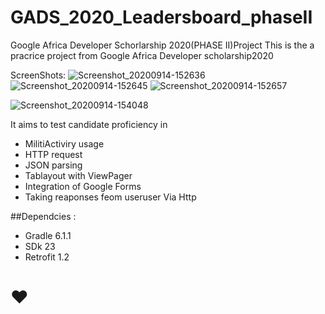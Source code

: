 # GADS_2020_Leadersboard_phaseII
Google Africa Developer Schorlarship 2020(PHASE II)Project
This is the a pracrice project from Google Africa Developer scholarship2020

ScreenShots:
![Screenshot_20200914-152636](https://user-images.githubusercontent.com/64317588/93108005-36a6dd80-f6aa-11ea-8135-f73b07110f26.png)
![Screenshot_20200914-152645](https://user-images.githubusercontent.com/64317588/93108478-be8ce780-f6aa-11ea-84ca-01fcdccee426.png) 
![Screenshot_20200914-152657](https://user-images.githubusercontent.com/64317588/93108814-2e02d700-f6ab-11ea-9ccf-ec892eb7dce7.png)

![Screenshot_20200914-154048](https://user-images.githubusercontent.com/64317588/93109197-a8335b80-f6ab-11ea-8b07-0595cd74bd51.png)

It aims to test candidate proficiency in 
* MilitiActiviry usage
* HTTP request 
* JSON parsing 
* Tablayout with ViewPager
* Integration of Google Forms
* Taking reaponses feom useruser Via Http

##Dependcies :
* Gradle 6.1.1
* SDk 23
* Retrofit 1.2
# ❤




